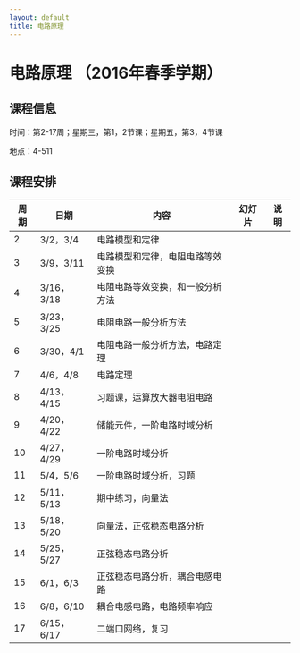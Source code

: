 ```yaml
---
layout: default
title: 电路原理
---
```


电路原理 （2016年春季学期）
===========================

课程信息
--------

时间：第2-17周；星期三，第1，2节课；星期五，第3，4节课

地点：4-511

课程安排
--------

| 周期 | 日期       | 内容 | 幻灯片 | 说明 |
|------|------------|------|--------|------|
| 2    | 3/2，3/4   | 电路模型和定律     |        |      |
| 3    | 3/9，3/11  | 电路模型和定律，电阻电路等效变换     |        |      |
| 4    | 3/16，3/18 | 电阻电路等效变换，和一般分析方法     |        |      |
| 5    | 3/23，3/25 | 电阻电路一般分析方法     |        |      |
| 6    | 3/30，4/1  | 电阻电路一般分析方法，电路定理     |        |      |
| 7    | 4/6，4/8   | 电路定理     |        |      |
| 8    | 4/13，4/15 | 习题课，运算放大器电阻电路     |        |      |
| 9    | 4/20，4/22 | 储能元件，一阶电路时域分析     |        |      |
| 10   | 4/27，4/29 | 一阶电路时域分析     |        |      |
| 11   | 5/4，5/6   | 一阶电路时域分析，习题     |        |      |
| 12   | 5/11，5/13 | 期中练习，向量法     |        |      |
| 13   | 5/18，5/20 | 向量法，正弦稳态电路分析     |        |      |
| 14   | 5/25，5/27 | 正弦稳态电路分析     |        |      |
| 15   | 6/1，6/3   | 正弦稳态电路分析，耦合电感电路     |        |      |
| 16   | 6/8，6/10  | 耦合电感电路，电路频率响应     |        |      |
| 17   | 6/15，6/17 | 二端口网络，复习     |        |      |

 

 
